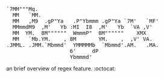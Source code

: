 <pre>
`7MM"""Mq.                                      
  MM   `MM.                                     
  MM   ,M9  .gP"Ya   .P"Ybmmm .gP"Ya `7M'   `MF'
  MMmmdM9  ,M'   Yb :MI  I8  ,M'   Yb  `VA ,V'  
  MM  YM.  8M""""""  WmmmP"  8M""""""    XMX    
  MM   `Mb.YM.    , 8M       YM.    ,  ,V' VA.  
.JMML. .JMM.`Mbmmd'  YMMMMMb  `Mbmmd'.AM.   .MA.
                    6'     dP                   
                    Ybmmmd'                     
</pre>
an brief overview of regex feature. :octocat:
